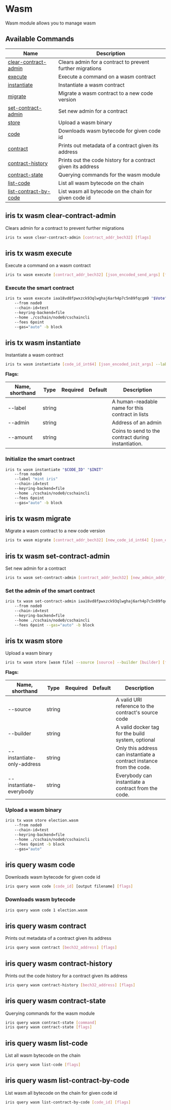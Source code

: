 # Wasm

Wasm module allows you to manage wasm

## Available Commands

| Name                                | Description                        |
| ----------------------------------- | ---------------------------------- |
| [clear-contract-admin](#iris-tx-wasm-clear-contract-admin)       | Clears admin for a contract to prevent further migrations                  |
| [execute](#iris-tx-wasm-execute)         | Execute a command on a wasm contract             |
| [instantiate](#iris-tx-wasm-instantiate) | Instantiate a wasm contract  |
| [migrate](#iris-tx-wasm-migrate)         | Migrate a wasm contract to a new code version |
| [set-contract-admin](#iris-tx-wasm-set-contract-admin)    | Set new admin for a contract            |
| [store](#iris-tx-wasm-store)  | Upload a wasm binary              |
| [code](#iris-query-wasm-code)        | Downloads wasm bytecode for given code id       |
| [contract](#iris-query-wasm-contract)  | Prints out metadata of a contract given its address     |
| [contract-history](#iris-query-wasm-contract-history)  | Prints out the code history for a contract given its address     |
| [contract-state](#iris-query-wasm-contract-state)  | Querying commands for the wasm module     |
| [list-code](#iris-query-wasm-list-code)  | List all wasm bytecode on the chain     |
| [list-contract-by-code](#iris-query-wasm-list-contract-by-code)  | List wasm all bytecode on the chain for given code id     |

## iris tx wasm clear-contract-admin

Clears admin for a contract to prevent further migrations

```bash
iris tx wasm clear-contract-admin [contract_addr_bech32] [flags]
```

## iris tx wasm execute

Execute a command on a wasm contract

```bash
iris tx wasm execute [contract_addr_bech32] [json_encoded_send_args] [flags]
```

### Execute the smart contract

```bash
iris tx wasm execute iaa18vd8fpwxzck93qlwghaj6arh4p7c5n89fqcgm9 "$Vote" 
    --from node0 
    --chain-id=test 
    --keyring-backend=file 
    --home ./cschain/node0/cschaincli 
    --fees 6point 
    --gas="auto" -b block
```

## iris tx wasm instantiate

Instantiate a wasm contract

```bash
iris tx wasm instantiate [code_id_int64] [json_encoded_init_args] --label [text] --admin [address,optional] --amount [coins,optional] [flags]
```
**Flags:**

| Name, shorthand    | Type    | Required | Default       | Description                                                                                                                    |
| -------------------| ------- | -------- | ------------- | ------------------------------------------------------------------------------------------------------------------------------ |
| --label            | string  |          |               | A human-readable name for this contract in lists                                   |
| --admin            | string  |          |               | Address of an admin               |
| --amount           | string  |          |               | Coins to send to the contract during instantiation. |


### Initialize the smart contract

```bash
iris tx wasm instantiate "$CODE_ID" "$INIT" 
    --from node0 
    --label "mint iris" 
    --chain-id=test 
    --keyring-backend=file 
    --home ./cschain/node0/cschaincli 
    --fees 6point 
    --gas="auto" -b block
```

## iris tx wasm migrate

Migrate a wasm contract to a new code version

```bash
iris tx wasm migrate [contract_addr_bech32] [new_code_id_int64] [json_encoded_migration_args] [flags]
```
## iris tx wasm set-contract-admin

Set new admin for a contract

```bash
iris tx wasm set-contract-admin [contract_addr_bech32] [new_admin_addr_bech32] [flags]
```

### Set the admin of the smart contract

```bash
iris tx wasm set-contract-admin iaa18vd8fpwxzck93qlwghaj6arh4p7c5n89fqcgm9 iaa18lwh8r66wf2hc278ncu4mlgqcxh5slhudkuler 
    --from node0  
    --chain-id=test 
    --keyring-backend=file 
    --home ./cschain/node0/cschaincli 
    --fees 6point --gas="auto" -b block
```

## iris tx wasm store

Upload a wasm binary

```bash
iris tx wasm store [wasm file] --source [source] --builder [builder] [flags]
```

**Flags:**

| Name, shorthand            | Type    | Required | Default       | Description                                                                                                                    |
| ---------------------------| ------- | -------- | ------------- | ------------------------------------------------------------------------------------------------------------------------------ |
| --source                   | string  |          |               | A valid URI reference to the contract's source code                                   |
| --builder                  | string  |          |               | A valid docker tag for the build system, optional               |
| --instantiate-only-address | string  |          |               | Only this address can instantiate a contract instance from the code.                                    |
| --instantiate-everybody    | string  |          |               | Everybody can instantiate a contract from the code. |


### Upload a wasm binary

```bash
iris tx wasm store election.wasm 
    --from node0 
    --chain-id=test 
    --keyring-backend=file 
    --home ./cschain/node0/cschaincli 
    --fees 6point -b block
    --gas="auto"
```

## iris query wasm code

Downloads wasm bytecode for given code id

```bash
iris query wasm code [code_id] [output filename] [flags]
```

### Downloads wasm bytecode

```bash
iris query wasm code 1 election.wasm
```

## iris query wasm contract

Prints out metadata of a contract given its address

```bash
iris query wasm contract [bech32_address] [flags]
```

## iris query wasm contract-history

Prints out the code history for a contract given its address

```bash
iris query wasm contract-history [bech32_address] [flags]
```

## iris query wasm contract-state

Querying commands for the wasm module

```bash
iris query wasm contract-state [command]
iris query wasm contract-state [flags]
```

## iris query wasm list-code

List all wasm bytecode on the chain

```bash
iris query wasm list-code [flags]
```

## iris query wasm list-contract-by-code

List wasm all bytecode on the chain for given code id

```bash
iris query wasm list-contract-by-code [code_id] [flags]
```
